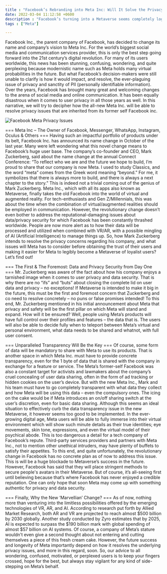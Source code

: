 ```yaml
---
title : "Facebook’s Rebranding into Meta Inc: Will It Solve the Privacy Issues?"
date: 2022-03-04 11:12:58 +0600
description : "Facebook’s turning into a Metaverse seems completely logical for the world’s biggest social media firm. But will this revolutionary progress tackle the age-old concern about privacy?"
tags : ["Meta"]

---
```

Facebook Inc., the parent company of Facebook, has decided to change its name and company’s vision to Meta Inc. For the world’s biggest social media and communication services provider, this is only the best step going forward into the 21st century’s digital revolution. For many of its users worldwide, this news has been stunning, confusing, wondering, and quite perplexing because modernistic name such as Meta holds many virtual probabilities in the future. But what Facebook’s decision-makers were still unable to clarify is how it would impact, and resolve, the ever-plaguing issue of privacy and sanctity of PII (personally identifiable information). Over the years, Facebook has brought many great and welcoming changes to the arena of social media and online communication. It has been equally disastrous when it comes to user privacy in all those years as well. 
In this narrative, we will try to decipher how the all-new Meta Inc. will be able to resolve privacy issues that are inherited from its former self Facebook inc. 


![Facebook Meta Privacy Issues](/images/facebook-meta-privacy-issues.jpg)

=== Meta Inc – The Owner of Facebook, Messenger, WhatsApp, Instagram, Oculus & Others ===
Having such an impactful portfolio of products under its belt, Facebook Inc. has announced its name change in October of the last year. Many were left wondering what this novel change means to Facebook’s huge user base. The company’s co-founder and CEO, Mark Zuckerberg, said about the name change at the annual Connect Conference:
“To reflect who we are and the future we hope to build, I’m proud to share that our company is now Meta. I used to study Classics, and the word “meta” comes from the Greek word meaning “beyond.” For me, it symbolizes that there is always more to build, and there is always a next chapter to the story.”
This is indeed not a trivial coming out of the genius of Mark Zuckerberg. Meta Inc., which with all its apps also known as Metaverse, finally takes the old Facebook into the world of virtual and augmented reality. For tech-enthusiasts and Gen Z/Millennials, this was about the time when the combination of virtual/augmented realities should be employed in communication. 
However, the revolutionary change doesn’t even bother to address the reputational-damaging issues about data/privacy security for which Facebook has been constantly thrashed worldwide. People are now more alert as to how their data will be processed and utilized when combined with VR/AR, with a possible mingling of AI (Artificial Intelligence) to manage things up. So, how Mark Zuckerberg intends to resolve the privacy concerns regarding his company, and what issues will Meta has to consider before obtaining the trust of their users and making it easier for Meta to legibly become a Metaverse of loyalist users? Let’s find out!

=== The First & The Foremost: Data and Privacy Security from Day One ===
Mr. Zuckerberg was aware of the fact about how his company enjoys a tarnished image when it comes to user privacy and data security. That is why there are no “ifs” and “buts” about closing the complete lid on user data and privacy – no exceptions! If Metaverse is intended to make it big in the future, this must be the first and foremost concern that Zuckerberg and co need to resolve concretely – no puns or false promises intended!
To this end, Mr. Zuckerberg mentioned in his initial announcement about Meta that privacy and safety will be the first pillar on which Meta will stand and expand. How will it be ensured? Well, people using Meta’s products will have full control over their profiles and features – the data that is. The users will also be able to decide fully when to teleport between Meta’s virtual and personal environment, what data needs to be shared and whatnot, with full user consent. 

=== Unparalleled Transparency Will Be the Key ===
Of course, some form of data will be mandatory to share with Meta to use its products. That is another space in which Meta Inc. must have to provide concrete transparency, even for the 1 byte of data that is shared with the company in exchange for a feature or service. 
The Meta’s former-self Facebook was also a constant target for activists and lawmakers about the company’s cruel concealing of user data sharing, often in the form of ad tracking or hidden cookies on the user’s device. But with the new Meta Inc., Mark and his team must have to go completely transparent with what data they collect and how Meta will be using this data – even the compulsory ones. 
The icing on the cake would be if Meta introduces an on/off sharing switch at the user’s discretion, even for basic data sharing. Although this seems an ideal situation to effectively curb the data transparency issue in the new Metaverse, it however seems too good to be implemented. In the ever-growing digital age, Meta users will be able to fully immerse into their virtual environment which will show such minute details as their true identities; eye movements, skin tone, expressions, and even the virtual model of their psychical abode. 
This is too dangerous a detail for a tech company of Facebook’s repute. Third-party services providers and partners with Meta Inc., not to mention other unethical intruders, may have plenty of buffets to satisfy their appetites. To this end, and quite unfortunately, the revolutionary change in Facebook has no concrete plan as of now to address this issue. This is will be a huge blockade to Metaverse’s success in the future.
However, Facebook has said that they will place stringent methods to secure people's avatars in their Metaverse. But of course, it’s all-seeing first until believing because that’s where Facebook has never enjoyed a credible reputation. One can only hope that soon Meta may come up with something authentic for privacy and data security.

=== Finally, Why the New ‘Marvellian’ Change? ===
As of now, nothing more than venturing into the limitless possibilities offered by the emerging technologies of VR, AR, and AI. According to research put forth by Allied Market Research, both AR and VR are projected to reach almost $500 billion by 2030 globally. Another study conducted by Zyro estimates that by 2025, AI is expected to surpass the $190 billion mark with global spending of almost $57 billion on AI systems. 
Of course, a company of Meta’s stature wouldn’t even give a second thought about not entering and cutting themselves a piece of this fresh cream cake. However, the future success and longevity of Meta importantly depend on how it resolves the underlying privacy issues, and more in this regard, soon. So, our advice to all wondering, confused, motivated, or perplexed users is to keep your fingers crossed, hope for the best, but always stay vigilant for any kind of side-stepping on Meta’s behalf. 
